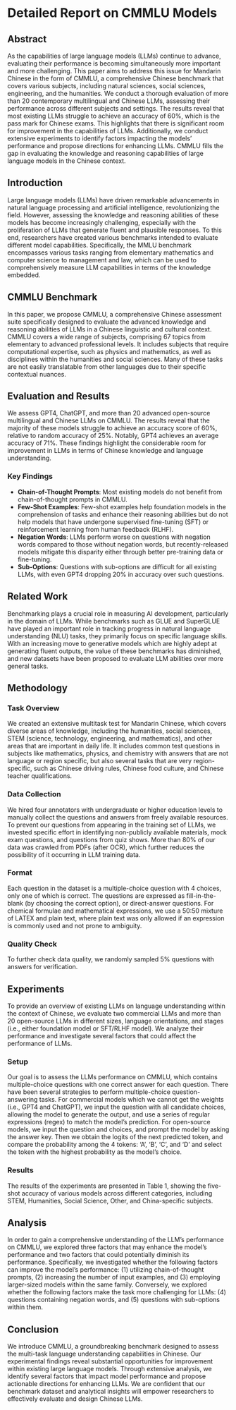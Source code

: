 # Detailed Report on CMMLU Models

## Abstract
As the capabilities of large language models (LLMs) continue to advance, evaluating their performance is becoming simultaneously more important and more challenging. This paper aims to address this issue for Mandarin Chinese in the form of CMMLU, a comprehensive Chinese benchmark that covers various subjects, including natural sciences, social sciences, engineering, and the humanities. We conduct a thorough evaluation of more than 20 contemporary multilingual and Chinese LLMs, assessing their performance across different subjects and settings. The results reveal that most existing LLMs struggle to achieve an accuracy of 60%, which is the pass mark for Chinese exams. This highlights that there is significant room for improvement in the capabilities of LLMs. Additionally, we conduct extensive experiments to identify factors impacting the models’ performance and propose directions for enhancing LLMs. CMMLU fills the gap in evaluating the knowledge and reasoning capabilities of large language models in the Chinese context.

## Introduction
Large language models (LLMs) have driven remarkable advancements in natural language processing and artificial intelligence, revolutionizing the field. However, assessing the knowledge and reasoning abilities of these models has become increasingly challenging, especially with the proliferation of LLMs that generate fluent and plausible responses. To this end, researchers have created various benchmarks intended to evaluate different model capabilities. Specifically, the MMLU benchmark encompasses various tasks ranging from elementary mathematics and computer science to management and law, which can be used to comprehensively measure LLM capabilities in terms of the knowledge embedded.

## CMMLU Benchmark
In this paper, we propose CMMLU, a comprehensive Chinese assessment suite specifically designed to evaluate the advanced knowledge and reasoning abilities of LLMs in a Chinese linguistic and cultural context. CMMLU covers a wide range of subjects, comprising 67 topics from elementary to advanced professional levels. It includes subjects that require computational expertise, such as physics and mathematics, as well as disciplines within the humanities and social sciences. Many of these tasks are not easily translatable from other languages due to their specific contextual nuances.

## Evaluation and Results
We assess GPT4, ChatGPT, and more than 20 advanced open-source multilingual and Chinese LLMs on CMMLU. The results reveal that the majority of these models struggle to achieve an accuracy score of 60%, relative to random accuracy of 25%. Notably, GPT4 achieves an average accuracy of 71%. These findings highlight the considerable room for improvement in LLMs in terms of Chinese knowledge and language understanding.

### Key Findings
- **Chain-of-Thought Prompts**: Most existing models do not benefit from chain-of-thought prompts in CMMLU.
- **Few-Shot Examples**: Few-shot examples help foundation models in the comprehension of tasks and enhance their reasoning abilities but do not help models that have undergone supervised fine-tuning (SFT) or reinforcement learning from human feedback (RLHF).
- **Negation Words**: LLMs perform worse on questions with negation words compared to those without negation words, but recently-released models mitigate this disparity either through better pre-training data or fine-tuning.
- **Sub-Options**: Questions with sub-options are difficult for all existing LLMs, with even GPT4 dropping 20% in accuracy over such questions.

## Related Work
Benchmarking plays a crucial role in measuring AI development, particularly in the domain of LLMs. While benchmarks such as GLUE and SuperGLUE have played an important role in tracking progress in natural language understanding (NLU) tasks, they primarily focus on specific language skills. With an increasing move to generative models which are highly adept at generating fluent outputs, the value of these benchmarks has diminished, and new datasets have been proposed to evaluate LLM abilities over more general tasks.

## Methodology
### Task Overview
We created an extensive multitask test for Mandarin Chinese, which covers diverse areas of knowledge, including the humanities, social sciences, STEM (science, technology, engineering, and mathematics), and other areas that are important in daily life. It includes common test questions in subjects like mathematics, physics, and chemistry with answers that are not language or region specific, but also several tasks that are very region-specific, such as Chinese driving rules, Chinese food culture, and Chinese teacher qualifications.

### Data Collection
We hired four annotators with undergraduate or higher education levels to manually collect the questions and answers from freely available resources. To prevent our questions from appearing in the training set of LLMs, we invested specific effort in identifying non-publicly available materials, mock exam questions, and questions from quiz shows. More than 80% of our data was crawled from PDFs (after OCR), which further reduces the possibility of it occurring in LLM training data.

### Format
Each question in the dataset is a multiple-choice question with 4 choices, only one of which is correct. The questions are expressed as fill-in-the-blank (by choosing the correct option), or direct-answer questions. For chemical formulae and mathematical expressions, we use a 50:50 mixture of LATEX and plain text, where plain text was only allowed if an expression is commonly used and not prone to ambiguity.

### Quality Check
To further check data quality, we randomly sampled 5% questions with answers for verification.

## Experiments
To provide an overview of existing LLMs on language understanding within the context of Chinese, we evaluate two commercial LLMs and more than 20 open-source LLMs in different sizes, language orientations, and stages (i.e., either foundation model or SFT/RLHF model). We analyze their performance and investigate several factors that could affect the performance of LLMs.

### Setup
Our goal is to assess the LLMs performance on CMMLU, which contains multiple-choice questions with one correct answer for each question. There have been several strategies to perform multiple-choice question-answering tasks. For commercial models which we cannot get the weights (i.e., GPT4 and ChatGPT), we input the question with all candidate choices, allowing the model to generate the output, and use a series of regular expressions (regex) to match the model’s prediction. For open-source models, we input the question and choices, and prompt the model by asking the answer key. Then we obtain the logits of the next predicted token, and compare the probability among the 4 tokens: ‘A’, ‘B’, ‘C’, and ‘D’ and select the token with the highest probability as the model’s choice.

### Results
The results of the experiments are presented in Table 1, showing the five-shot accuracy of various models across different categories, including STEM, Humanities, Social Science, Other, and China-specific subjects.

## Analysis
In order to gain a comprehensive understanding of the LLM’s performance on CMMLU, we explored three factors that may enhance the model’s performance and two factors that could potentially diminish its performance. Specifically, we investigated whether the following factors can improve the model’s performance: (1) utilizing chain-of-thought prompts, (2) increasing the number of input examples, and (3) employing larger-sized models within the same family. Conversely, we explored whether the following factors make the task more challenging for LLMs: (4) questions containing negation words, and (5) questions with sub-options within them.

## Conclusion
We introduce CMMLU, a groundbreaking benchmark designed to assess the multi-task language understanding capabilities in Chinese. Our experimental findings reveal substantial opportunities for improvement within existing large language models. Through extensive analysis, we identify several factors that impact model performance and propose actionable directions for enhancing LLMs. We are confident that our benchmark dataset and analytical insights will empower researchers to effectively evaluate and design Chinese LLMs.
